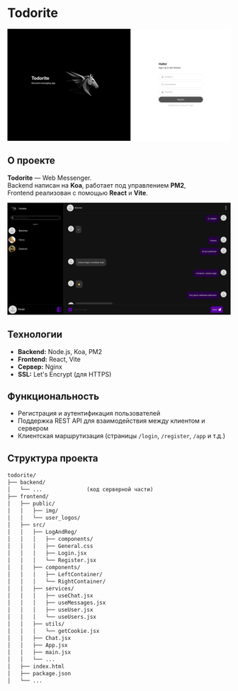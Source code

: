 # Todorite
<img src="img/authorization.png" width=900>

## О проекте

**Todorite** — Web Messenger.  
Backend написан на **Koa**, работает под управлением **PM2**,  
Frontend реализован с помощью **React** и **Vite**.

<img src="img/chat.png" width=900>

## Технологии

- **Backend:** Node.js, Koa, PM2
- **Frontend:** React, Vite
- **Сервер:** Nginx
- **SSL:** Let's Encrypt (для HTTPS)

## Функциональность

- Регистрация и аутентификация пользователей
- Поддержка REST API для взаимодействия между клиентом и сервером
- Клиентская маршрутизация (страницы `/login`, `/register`, `/app` и т.д.)

## Структура проекта
```
todorite/
├── backend/
│   └── ...              (код серверной части)
├── frontend/
│   ├── public/
│   │   ├── img/
│   │   └── user_logos/
│   ├── src/
│   │   ├── LogAndReg/
│   │   │   ├── components/
│   │   │   ├── General.css
│   │   │   ├── Login.jsx
│   │   │   └── Register.jsx
│   │   ├── components/
│   │   │   ├── LeftContainer/
│   │   │   └── RightContainer/
│   │   ├── services/
│   │   │   ├── useChat.jsx
│   │   │   ├── useMessages.jsx
│   │   │   ├── useUser.jsx
│   │   │   └── useUsers.jsx
│   │   ├── utils/
│   │   │   └── getCookie.jsx
│   │   ├── Chat.jsx
│   │   ├── App.jsx
│   │   ├── main.jsx
│   │   └── ...
│   ├── index.html
│   ├── package.json
│   └── ...
```



